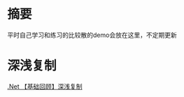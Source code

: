 # 摘要

平时自己学习和练习的比较散的demo会放在这里，不定期更新

# 深浅复制

[.Net 【基础回顾】深浅复制 ](https://www.cnblogs.com/thomerson/p/11494483.html)



